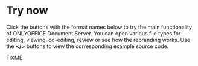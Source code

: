 # Try now

Click the buttons with the format names below to try the main functionality of ONLYOFFICE Document Server. You can open various file types for editing, viewing, co-editing, review or see how the rebranding works. Use the **</>** buttons to view the corresponding example source code.

FIXME
